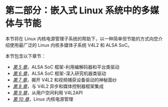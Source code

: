 # 第二部分：嵌入式 Linux 系统中的多媒体与节能

本节将在 Linux 内核电源管理子系统的帮助下，以一种简单但节能的方式向您介绍使用最广泛的 Linux 内核多媒体子系统 V4L2 和 ALSA SoC。

本节包含以下章节：

*   [*第 5 章*](05.html#_idTextAnchor124)，ALSA SoC 框架-利用编解码器和平台类驱动
*   [*第 6 章*](06.html#_idTextAnchor204)，ALSA SoC 框架-深入研究机器类驱动
*   [*第 7 章*](07.html#_idTextAnchor287)，揭开 V4L2 和视频捕获设备驱动的神秘面纱
*   [*第 8 章*](08.html#_idTextAnchor342)，与 V4L2 异步和媒体控制器框架集成
*   [*第 9 章*](09.html#_idTextAnchor396)，从用户空间利用 V4L2API
*   [*第 10 章*](10.html#_idTextAnchor455)，Linux 内核电源管理
